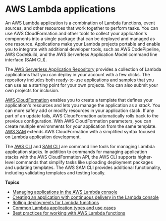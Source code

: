 # AWS Lambda applications<a name="deploying-lambda-apps"></a>

An AWS Lambda application is a combination of Lambda functions, event sources, and other resources that work together to perform tasks\. You can use AWS CloudFormation and other tools to collect your application's components into a single package that can be deployed and managed as one resource\. Applications make your Lambda projects portable and enable you to integrate with additional developer tools, such as AWS CodePipeline, AWS CodeBuild, and the AWS Serverless Application Model command line interface \(SAM CLI\)\.

The [AWS Serverless Application Repository](https://docs.aws.amazon.com/serverlessrepo/latest/devguide/) provides a collection of Lambda applications that you can deploy in your account with a few clicks\. The repository includes both ready\-to\-use applications and samples that you can use as a starting point for your own projects\. You can also submit your own projects for inclusion\.

[AWS CloudFormation](https://docs.aws.amazon.com/AWSCloudFormation/latest/UserGuide/cfn-whatis-concepts.html) enables you to create a template that defines your application's resources and lets you manage the application as a *stack*\. You can more safely add or modify resources in your application stack\. If any part of an update fails, AWS CloudFormation automatically rolls back to the previous configuration\. With AWS CloudFormation parameters, you can create multiple environments for your application from the same template\. [AWS SAM](gettingstarted-tools.md#gettingstarted-tools-awssam) extends AWS CloudFormation with a simplified syntax focused on Lambda application development\.

The [AWS CLI](gettingstarted-tools.md#gettingstarted-tools-awscli) and [SAM CLI](gettingstarted-tools.md#gettingstarted-tools-samcli) are command line tools for managing Lambda application stacks\. In addition to commands for managing application stacks with the AWS CloudFormation API, the AWS CLI supports higher\-level commands that simplify tasks like uploading deployment packages and updating templates\. The AWS SAM CLI provides additional functionality, including validating templates and testing locally\.

**Topics**
+ [Managing applications in the AWS Lambda console](applications-console.md)
+ [Creating an application with continuous delivery in the Lambda console](applications-tutorial.md)
+ [Rolling deployments for Lambda functions](lambda-rolling-deployments.md)
+ [Common Lambda application types and use cases](applications-usecases.md)
+ [Best practices for working with AWS Lambda functions](best-practices.md)